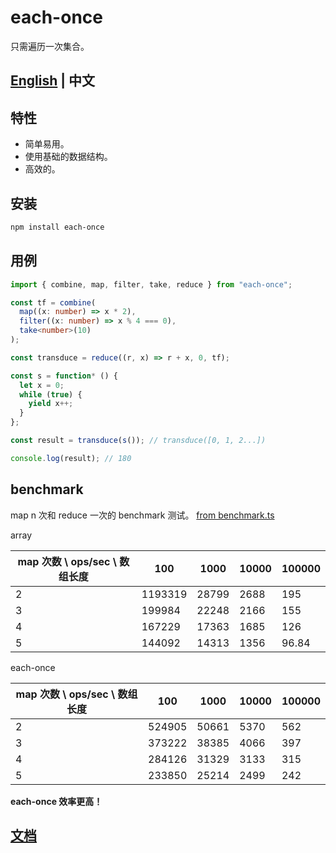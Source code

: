 # each-once 

只需遍历一次集合。

[English](https://github.com/Iplaylf2/each-once/blob/main/README.md) | 中文
-

## 特性

- 简单易用。
- 使用基础的数据结构。
- 高效的。

## 安装

``` bash
npm install each-once
```

## 用例

``` typescript
import { combine, map, filter, take, reduce } from "each-once";

const tf = combine(
  map((x: number) => x * 2),
  filter((x: number) => x % 4 === 0),
  take<number>(10)
);

const transduce = reduce((r, x) => r + x, 0, tf);

const s = function* () {
  let x = 0;
  while (true) {
    yield x++;
  }
};

const result = transduce(s()); // transduce([0, 1, 2...])

console.log(result); // 180

```

## benchmark

map n 次和 reduce 一次的 benchmark 测试。 [from benchmark.ts](https://github.com/Iplaylf2/each-once/blob/main/debug/benchmark.ts)

array

| map 次数 \ ops/sec \  数组长度 | 100     | 1000  | 10000 | 100000 |
| ------------------------------ | ------- | ----- | ----- | ------ |
| 2                              | 1193319 | 28799 | 2688  | 195    |
| 3                              | 199984  | 22248 | 2166  | 155    |
| 4                              | 167229  | 17363 | 1685  | 126    |
| 5                              | 144092  | 14313 | 1356  | 96.84  |
  

each-once

| map 次数 \ ops/sec \  数组长度 | 100    | 1000  | 10000 | 100000 |
| ------------------------------ | ------ | ----- | ----- | ------ |
| 2                              | 524905 | 50661 | 5370  | 562    |
| 3                              | 373222 | 38385 | 4066  | 397    |
| 4                              | 284126 | 31329 | 3133  | 315    |
| 5                              | 233850 | 25214 | 2499  | 242    |
  

**each-once 效率更高！**

## [文档](https://github.com/Iplaylf2/each-once/blob/main/doc/document.cn.md)